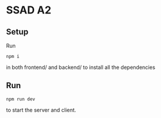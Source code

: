 # SSAD A2 

## Setup

Run
```
npm i
```
in both frontend/ and backend/ to install all the dependencies

## Run
```
npm run dev
```
to start the server and client.

